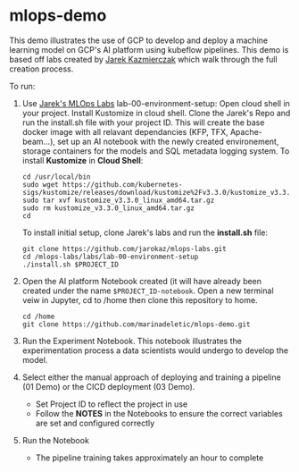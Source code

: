 # mlops-demo

This demo illustrates the use of GCP to develop and deploy a machine learning model on GCP's AI platform using kubeflow pipelines. This demo is based off labs created by [Jarek Kazmierczak](https://github.com/jarokaz/mlops-labs) which walk through the full creation process.


To run:

1. Use [Jarek's MLOps Labs](https://github.com/jarokaz/mlops-labs/tree/master/labs) lab-00-environment-setup: Open cloud shell in your project. Install Kustomize in cloud shell. Clone the Jarek's Repo and run the install.sh file with your project ID. This will create the base docker image with all relavant dependancies (KFP, TFX, Apache-beam...), set up an AI notebook with the newly created environement, storage containers for the models and SQL metadata logging system. 
    To install **Kustomize** in **Cloud Shell**:
    ```
    cd /usr/local/bin
    sudo wget https://github.com/kubernetes-sigs/kustomize/releases/download/kustomize%2Fv3.3.0/kustomize_v3.3.0_linux_amd64.tar.gz
    sudo tar xvf kustomize_v3.3.0_linux_amd64.tar.gz
    sudo rm kustomize_v3.3.0_linux_amd64.tar.gz
    cd
    ```
    To install initial setup, clone Jarek's labs and run the **install.sh** file:
    ```
    git clone https://github.com/jarokaz/mlops-labs.git
    cd /mlops-labs/labs/lab-00-environment-setup
    ./install.sh $PROJECT_ID
    ```
    
2. Open the AI platform Notebook created (it will have already been created under the name `$PROJECT_ID-notebook`. Open a new terminal veiw in Jupyter, cd to /home then clone this repository to home. 
    ```
    cd /home
    git clone https://github.com/marinadeletic/mlops-demo.git
    ```

3. Run the Experiment Notebook. This notebook illustrates the experimentation process a data scientists would undergo to develop the model. 

4. Select either the manual approach of deploying and training a pipeline (01 Demo) or the CICD deployment (03 Demo).
    - Set Project ID to reflect the project in use
    - Follow the **NOTES** in the Notebooks to ensure the correct variables are set and configured correctly
5. Run the Notebook
    - The pipeline training takes approximately an hour to complete

